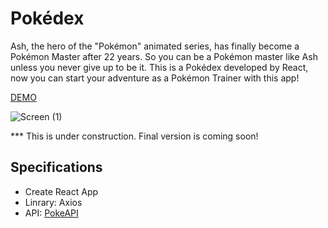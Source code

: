 # Pokédex
Ash, the hero of the "Pokémon" animated series, has finally become a Pokémon Master after 22 years.
So you can be a Pokémon master like Ash unless you never give up to be it.
This is a Pokédex developed by React, now you can start your adventure as a Pokémon Trainer with this app!

[DEMO](https://react-pokedex-v1.netlify.com/)

![Screen (1)](https://user-images.githubusercontent.com/32582917/68179214-d69cc200-ff43-11e9-95aa-26d85a192613.gif)

*** This is under construction. Final version is coming soon!

## Specifications
- Create React App
- Linrary: Axios
- API: [PokeAPI](https://pokeapi.co/)

